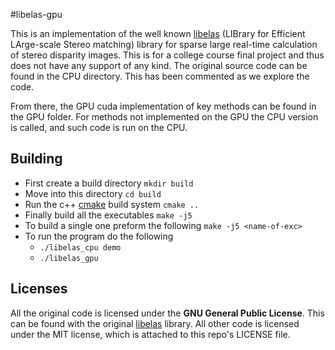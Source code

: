 #libelas-gpu

This is an implementation of the well known [libelas](http://www.cvlibs.net/software/libelas/)
(LIBrary for Efficient LArge-scale Stereo matching) library for
sparse large real-time calculation of stereo disparity images.
This is for a college course final project and thus does not have
any support of any kind. The original source code can be found
in the CPU directory. This has been commented as we explore the code.


From there, the GPU cuda implementation of key methods can be found
in the GPU folder. For methods not implemented on the GPU the CPU
version is called, and such code is run on the CPU.


## Building

* First create a build directory `mkdir build`
* Move into this directory `cd build`
* Run the c++ [cmake](https://cmake.org/) build system `cmake ..`
* Finally build all the executables `make -j5`
* To build a single one preform the following `make -j5 <name-of-exc>`
* To run the program do the following
    - `./libelas_cpu demo`
    - `./libelas_gpu`


## Licenses

All the original code is licensed under the **GNU General Public License**. This can be found with the original  [libelas](http://www.cvlibs.net/software/libelas/) library. All other code is licensed under the MIT license, which is attached to this repo's LICENSE file.
